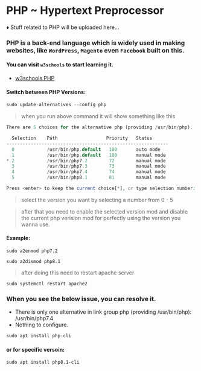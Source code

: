# PHP ~ Hypertext Preprocessor

♦ Stuff related to PHP will be uploaded here...

### PHP is a back-end language which is widely used in making websites, like `WordPress`, `Magento` even `Facebook` built on this.

#### You can visit `w3schools` to start learning it.

- [w3schools PHP](https://www.w3schools.com/php/)

#### Switch between PHP Versions:

```php
sudo update-alternatives --config php
```
> when you run above command it will show something like this

```php
There are 5 choices for the alternative php (providing /usr/bin/php).

  Selection    Path                  Priority   Status
------------------------------------------------------------
  0            /usr/bin/php.default   100       auto mode
  1            /usr/bin/php.default   100       manual mode
* 2            /usr/bin/php7.2        72        manual mode
  3            /usr/bin/php7.3        73        manual mode
  4            /usr/bin/php7.4        74        manual mode
  5            /usr/bin/php8.1        81        manual mode

Press <enter> to keep the current choice[*], or type selection number: 

```
> select the version you want by selecting a number from 0 - 5

> after that you need to enable the selected version mod and disable the current php verision mod for perfectly using the version you wanna use.

#### Example:
```
sudo a2enmod php7.2
```
```
sudo a2dismod php8.1
```
> after doing this need to restart apache server
```
sudo systemctl restart apache2
```
### When you see the below issue, you can resolve it. 
* There is only one alternative in link group php (providing /usr/bin/php): /usr/bin/php7.4
* Nothing to configure.
```javascript
sudo apt install php-cli 
```
#### or for specific versoin:
```
sudo apt install php8.1-cli 
```



